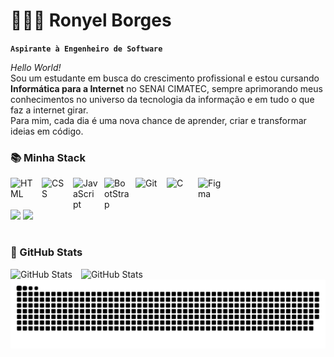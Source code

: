 # 👨🏽‍💻 Ronyel Borges

**`Aspirante à Engenheiro de Software`**

<p><i>Hello World!</i><br/>
Sou um estudante em busca do crescimento profissional e estou cursando <strong>Informática para a Internet</strong> no SENAI CIMATEC, sempre aprimorando meus conhecimentos no universo da tecnologia da informação e em tudo o que faz a internet girar.<br/> 
Para mim, cada dia é uma nova chance de aprender, criar e transformar ideias em código.</p>

### 📚 Minha Stack

<img 
    align="left"
    title="HTML"
    alt="HTML"
    width="40px"
    style="padding-right: 10px"
    src="https://cdn.jsdelivr.net/gh/devicons/devicon@latest/icons/html5/html5-original.svg" 
/>

<img 
    align="left"
    title="CSS"
    alt="CSS"
    width="40px"
    style="padding-right: 10px"
    src="https://cdn.jsdelivr.net/gh/devicons/devicon@latest/icons/css3/css3-original.svg" 
/>

<img 
    align="left"
    title="JavaScript"
    alt="JavaScript"
    width="40px"
    style="padding-right: 10px"
    src="https://cdn.jsdelivr.net/gh/devicons/devicon@latest/icons/javascript/javascript-original.svg"
/>
          
<img 
    align="left"
    title="BootStrap"
    alt="BootStrap"
    width="40px"
    style="padding-right: 10px"
    src="https://cdn.jsdelivr.net/gh/devicons/devicon@latest/icons/bootstrap/bootstrap-original.svg" 
/>

<img 
    align="left"
    title="Git"
    alt="Git"
    width="40px"
    style="padding-right: 10px"
    src="https://cdn.jsdelivr.net/gh/devicons/devicon@latest/icons/git/git-original.svg" 
/>


<img 
    align="left"
    title="C"
    alt="C"
    width="40px"
    style="padding-right: 10px"
    src="https://cdn.jsdelivr.net/gh/devicons/devicon@latest/icons/c/c-original.svg"
/>

<img 
    align="left"
    title="Figma"
    alt="Figma"
    width="40px"
    style="padding-right: 10px"
    src="https://cdn.jsdelivr.net/gh/devicons/devicon@latest/icons/figma/figma-original.svg" 
/>
          

<br/>
<br/>
<br/>

<div> 
  <a href="mailto:rborges.silva08@gmail.com"><img src="https://img.shields.io/badge/-Gmail-%23333?style=for-the-badge&logo=gmail&logoColor=white" target="_blank"></a>
  <a href="https://www.linkedin.com/in/ronyel-borges/"><img src="https://img.shields.io/badge/-LinkedIn-%230077B5?style=for-the-badge&logo=linkedin&logoColor=white" target="_blank"></a> 
</div>

#

### 🎯 GitHub Stats

<div align="left" gap="10px">
    <img 
        alt="GitHub Stats"
        height="150px"
        style="padding-right: 10px;"
        src="https://github-readme-stats.vercel.app/api?username=rborgxs&hide=contribs,prs&show_icons=true&theme=dark&locale=pt-br&icon_color=ffffff"
    />
    <img 
        alt="GitHub Stats"
        height="150px"
        src="https://github-readme-stats.vercel.app/api/top-langs/?username=rborgxs&theme=dark&layout=compact&custom_title=Tecnologias&locale=pt-br&langs_count=9"
    />  
</div>

<picture align="center">
  <source media="(prefers-color-scheme: dark)" srcset="https://raw.githubusercontent.com/mari4souza/mari4souza/output/github-contribution-grid-snake-dark.svg">
  <source media="(prefers-color-scheme: light)" srcset="https://raw.githubusercontent.com/mari4souza/mari4souza/output/github-contribution-grid-snake-dark.svg">
  <img align="center" alt="github contribution grid snake animation" src="https://raw.githubusercontent.com/mari4souza/mari4souza/output/github-contribution-grid-snake.svg">
</picture>
